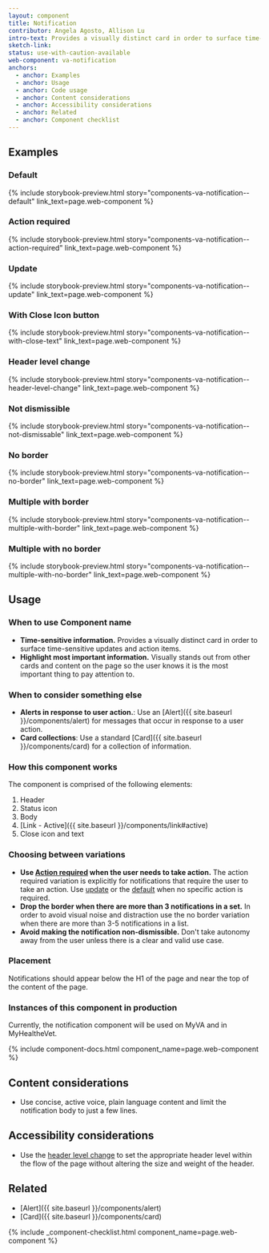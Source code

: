 ```yaml
---
layout: component
title: Notification
contributor: Angela Agosto, Allison Lu
intro-text: Provides a visually distinct card in order to surface time-sensitive updates and action items.
sketch-link: 
status: use-with-caution-available
web-component: va-notification
anchors:
  - anchor: Examples
  - anchor: Usage
  - anchor: Code usage
  - anchor: Content considerations
  - anchor: Accessibility considerations
  - anchor: Related
  - anchor: Component checklist
---
```


## Examples

### Default

{% include storybook-preview.html story="components-va-notification--default" link_text=page.web-component %}

### Action required

{% include storybook-preview.html story="components-va-notification--action-required" link_text=page.web-component %}

### Update

{% include storybook-preview.html story="components-va-notification--update" link_text=page.web-component %}

### With Close Icon button

{% include storybook-preview.html story="components-va-notification--with-close-text" link_text=page.web-component %}

### Header level change

{% include storybook-preview.html story="components-va-notification--header-level-change" link_text=page.web-component %}

### Not dismissible

{% include storybook-preview.html story="components-va-notification--not-dismissable" link_text=page.web-component %}

### No border

{% include storybook-preview.html story="components-va-notification--no-border" link_text=page.web-component %}

### Multiple with border

{% include storybook-preview.html story="components-va-notification--multiple-with-border" link_text=page.web-component %}

### Multiple with no border

{% include storybook-preview.html story="components-va-notification--multiple-with-no-border" link_text=page.web-component %}

## Usage

### When to use Component name

* **Time-sensitive information.** Provides a visually distinct card in order to surface time-sensitive updates and action items.
* **Highlight most important information.** Visually stands out from other cards and content on the page so the user knows it is the most important thing to pay attention to.

### When to consider something else

* **Alerts in response to user action.**: Use an [Alert]({{ site.baseurl }}/components/alert) for messages that occur in response to a user action.
* **Card collections**: Use a standard [Card]({{ site.baseurl }}/components/card) for a collection of information.

### How this component works

The component is comprised of the following elements:

1. Header
2. Status icon
3. Body
4. [Link - Active]({{ site.baseurl }}/components/link#active)
5. Close icon and text

### Choosing between variations

* **Use [Action required](#action-required) when the user needs to take action.** The action required variation is explicitly for notifications that require the user to take an action. Use [update](#update) or the [default](#default) when no specific action is required.
* **Drop the border when there are more than 3 notifications in a set.** In order to avoid visual noise and distraction use the no border variation when there are more than 3-5 notifications in a list.
* **Avoid making the notification non-dismissible.** Don't take autonomy away from the user unless there is a clear and valid use case.

### Placement

Notifications should appear below the H1 of the page and near the top of the content of the page.

### Instances of this component in production

Currently, the notification component will be used on MyVA and in MyHealtheVet. 


{% include component-docs.html component_name=page.web-component %}

## Content considerations

* Use concise, active voice, plain language content and limit the notification body to just a few lines.

## Accessibility considerations

* Use the [header level change](#header-level-change) to set the appropriate header level within the flow of the page without altering the size and weight of the header.

## Related

* [Alert]({{ site.baseurl }}/components/alert)
* [Card]({{ site.baseurl }}/components/card) 

{% include _component-checklist.html component_name=page.web-component %}
